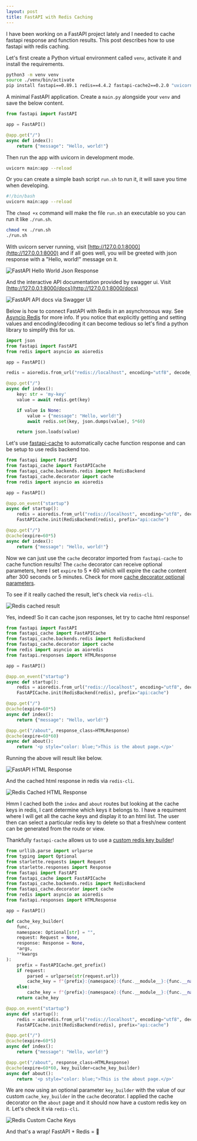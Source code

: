 ```yaml
---
layout: post
title: FastAPI with Redis Caching
---
```


I have been working on a FastAPI project lately and I needed to cache fastapi response and function results.
This post describes how to use fastapi with redis caching.

Let's first create a Python virtual environment called `venv`, activate it and install the requirements.

```bash
python3 -m venv venv
source ./venv/bin/activate
pip install fastapi==0.89.1 redis==4.4.2 fastapi-cache2==0.2.0 "uvicorn[standard]"
```

A minimal FastAPI application. Create a `main.py` alongside your `venv` and save the below content.

```python
from fastapi import FastAPI

app = FastAPI()

@app.get("/")
async def index():
    return {"message": "Hello, world!"}
```

Then run the app with uvicorn in development mode.

```bash
uvicorn main:app --reload
```

Or you can create a simple bash script `run.sh` to run it, it will save you time when developing.

```bash
#!/bin/bash
uvicorn main:app --reload
```

The `chmod +x` command will make the file `run.sh` an executable so you can run it like `./run.sh`.

```bash
chmod +x ./run.sh
./run.sh
```

With uvicorn server running, visit [http://127.0.0.1:8000](http://127.0.0.1:8000) and if all goes well, you will be greeted with
json response with a "Hello, world!" message on it.

![FastAPI Hello World Json Response](/assets/images/fastapi/fastapi-hello-world-json.png)

And the interactive API documentation provided by swagger ui. Visit [http://127.0.0.1:8000/docs](http://127.0.0.1:8000/docs)

![FastAPI API docs via Swagger UI](/assets/images/fastapi/fastapi-openapi.png)

Below is how to connect FastAPI with Redis in an asynchronous way. See [Asyncio Redis](https://redis.readthedocs.io/en/stable/examples/asyncio_examples.html) for more info.
If you notice that explicitly getting and setting values and encoding/decoding it can become tedious so let's find a python library to simplify this for us.

```python
import json
from fastapi import FastAPI
from redis import asyncio as aioredis

app = FastAPI()

redis = aioredis.from_url("redis://localhost", encoding="utf8", decode_responses=True)

@app.get("/")
async def index():
    key: str = 'my-key'
    value = await redis.get(key)

    if value is None:
        value = {"message": "Hello, world!"}
        await redis.set(key, json.dumps(value), 5*60)

    return json.loads(value)
```

Let's use [fastapi-cache](https://github.com/long2ice/fastapi-cache) to automatically cache function response and can be setup to use redis backend too.

```python
from fastapi import FastAPI
from fastapi_cache import FastAPICache
from fastapi_cache.backends.redis import RedisBackend
from fastapi_cache.decorator import cache
from redis import asyncio as aioredis

app = FastAPI()

@app.on_event("startup")
async def startup():
    redis = aioredis.from_url("redis://localhost", encoding="utf8", decode_responses=True)
    FastAPICache.init(RedisBackend(redis), prefix="api:cache")

@app.get("/")
@cache(expire=60*5)
async def index():
    return {"message": "Hello, world!"}
```

Now we can just use the `cache` decorator imported from `fastapi-cache` to cache function results!
The `cache` decorator can receive optional parameters, here I set `expire` to 5 * 60 which will expire
the cache content after 300 seconds or 5 minutes. Check for more [cache decorator optional parameters](https://github.com/long2ice/fastapi-cache#use-cache-decorator).

To see if it really cached the result, let's check via `redis-cli`.

![Redis cached result](/assets/images/fastapi/fastapi-redis-json-cache.png)

Yes, indeed! So it can cache json responses, let try to cache html response!

```python
from fastapi import FastAPI
from fastapi_cache import FastAPICache
from fastapi_cache.backends.redis import RedisBackend
from fastapi_cache.decorator import cache
from redis import asyncio as aioredis
from fastapi.responses import HTMLResponse

app = FastAPI()

@app.on_event("startup")
async def startup():
    redis = aioredis.from_url("redis://localhost", encoding="utf8", decode_responses=True)
    FastAPICache.init(RedisBackend(redis), prefix="api:cache")

@app.get("/")
@cache(expire=60*5)
async def index():
    return {"message": "Hello, world!"}

@app.get("/about", response_class=HTMLResponse)
@cache(expire=60*60)
async def about():
    return '<p style="color: blue;">This is the about page.</p>'
```

Running the above will result like below.

![FastAPI HTML Response](/assets/images/fastapi/fastapi-html-response.png)

And the cached html response in redis via `redis-cli`.

![Redis Cached HTML Response](/assets/images/fastapi/fastapi-cached-html.png)

Hmm I cached both the `index` and `about` routes but looking at the cache keys in redis, I cant determine
which keys it belongs to. I have a requiment where I will get all the cache keys and display it to an html list.
The user then can select a particular redis key to delete so that a fresh/new content can be generated from the route or view.

Thankfully `fastapi-cache` allows us to use a [custom redis key builder](https://github.com/long2ice/fastapi-cache#custom-key-builder)!

```python
from urllib.parse import urlparse
from typing import Optional
from starlette.requests import Request
from starlette.responses import Response
from fastapi import FastAPI
from fastapi_cache import FastAPICache
from fastapi_cache.backends.redis import RedisBackend
from fastapi_cache.decorator import cache
from redis import asyncio as aioredis
from fastapi.responses import HTMLResponse

app = FastAPI()

def cache_key_builder(
    func,
    namespace: Optional[str] = "",
    request: Request = None,
    response: Response = None,
    *args,
    **kwargs
):
    prefix = FastAPICache.get_prefix()
    if request:
        parsed = urlparse(str(request.url))
        cache_key = f"{prefix}:{namespace}:{func.__module__}:{func.__name__}:{parsed.path}"
    else:
        cache_key = f"{prefix}:{namespace}:{func.__module__}:{func.__name__}:{args}:{kwargs}"
    return cache_key

@app.on_event("startup")
async def startup():
    redis = aioredis.from_url("redis://localhost", encoding="utf8", decode_responses=True)
    FastAPICache.init(RedisBackend(redis), prefix="api:cache")

@app.get("/")
@cache(expire=60*5)
async def index():
    return {"message": "Hello, world!"}

@app.get("/about", response_class=HTMLResponse)
@cache(expire=60*60, key_builder=cache_key_builder)
async def about():
    return '<p style="color: blue;">This is the about page.</p>'
```

We are now using an optional parameter `key_builder` with the value of our custom `cache_key_builder` in the `cache` decorator.
I applied the cache decorator on the `about` page and it should now have a custom redis key on it.
Let's check it via `redis-cli`.

![Redis Custom Cache Keys](/assets/images/fastapi/fastapi-custom-redis-keys.png)

And that's a wrap! FastAPI + Redis = 🚀
